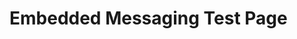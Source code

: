 <!DOCTYPE html>
<html lang="en">
<head>
  <meta charset="UTF-8">
  <title>Embedded Messaging Test</title>
</head>
<body>
  <h1>Embedded Messaging Test Page</h1>

  <script type="text/javascript">
  (function() {
      function initEmbeddedMessaging() {
          try {
              console.log("Initializing Embedded Messaging...");

              embeddedservice_bootstrap.settings.language = 'en_US';

              window.addEventListener("onEmbeddedMessagingReady", function() {
                  console.log("Embedded Messaging is ready");

                  embeddedservice_bootstrap.prechatAPI.setHiddenPrechatFields({
                      "Card_Token": "12345"
                  });
              });

              embeddedservice_bootstrap.init(
                  '00DVE000006fyo0',
                  'Amazon_Messaging',
                  'https://fleetcorna--svcsprint.sandbox.my.site.com/ESWAmazonMessaging1760040501879',
                  {
                      scrt2URL: 'https://fleetcorna--svcsprint.sandbox.my.salesforce-scrt.com'
                  }
              );
          } catch (err) {
              console.error("Error initializing Embedded Messaging:", err);
          }
      }

      var script = document.createElement('script');
      script.src = 'https://fleetcorna--svcsprint.sandbox.my.site.com/ESWAmazonMessaging1760040501879/assets/js/bootstrap.min.js';
      script.onload = initEmbeddedMessaging;
      script.onerror = function() {
          console.error("Failed to load bootstrap.min.js from Salesforce");
      };

      document.head.appendChild(script);
  })();
  </script>
</body>
</html>
